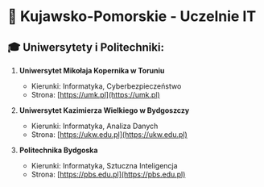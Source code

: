 # 📍 Kujawsko-Pomorskie - Uczelnie IT

## 🎓 Uniwersytety i Politechniki:
1. **Uniwersytet Mikołaja Kopernika w Toruniu**  
   - Kierunki: Informatyka, Cyberbezpieczeństwo  
   - Strona: [https://umk.pl](https://umk.pl)

2. **Uniwersytet Kazimierza Wielkiego w Bydgoszczy**  
   - Kierunki: Informatyka, Analiza Danych  
   - Strona: [https://ukw.edu.pl](https://ukw.edu.pl)

3. **Politechnika Bydgoska**  
   - Kierunki: Informatyka, Sztuczna Inteligencja  
   - Strona: [https://pbs.edu.pl](https://pbs.edu.pl)

